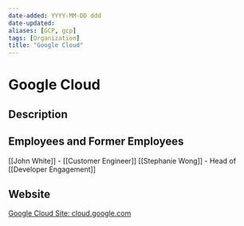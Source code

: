 ```yaml
---
date-added: YYYY-MM-DD ddd
date-updated: 
aliases: [GCP, gcp]
tags: [Organization]
title: "Google Cloud"
---
```


# Google Cloud

## Description


## Employees and Former Employees
[[John White]] - [[Customer Engineer]]
[[Stephanie Wong]] - Head of [[Developer Engagement]]



## Website
[Google Cloud Site: cloud.google.com](https;//cloud.googld.com/)



